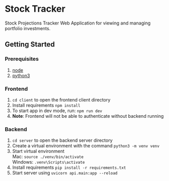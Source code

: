 # Stock Tracker

Stock Projections Tracker Web Application for viewing and managing portfolio investments.

## Getting Started

### Prerequisites

1. [node](https://nodejs.org/en/download)
2. [python3](https://www.python.org/downloads/)

### Frontend
 
1. `cd client` to open the frontend client directory
2. Install requirements `npm install`
3. To start app in dev mode, run: `npm run dev`
4. **Note**: Frontend will not be able to authenticate without backend running

### Backend

1. `cd server` to open the backend server directory
2. Create a virtual environment with the command `python3 -m venv venv`
3. Start virtual environment\
    Mac: `source ./venv/bin/activate`\
    Windows: `.venv\Scripts\activate`
4. Install requirements `pip install -r requirements.txt`
5. Start server using `uvicorn api.main:app --reload`